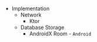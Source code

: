  - Implementation
    - Network
      - Ktor
    - Database Storage
      - AndroidX Room - `Android`